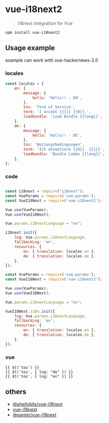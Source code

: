 # vue-i18next2

> i18next integration for Vue

`npm install vue-i18next2`

## Usage example

example can work with vue-hackernews-2.0

### locales

```javascript
const locales = {
	en: {
		message: {
			hello: 'Hello!! - EN',
		},
		tos: 'Term of Service',
		term: 'I accept {{1}} {{0}}.',
		loadbundle: 'Load Bundle {{lang}}',
	},
	de: {
		message: {
			hello: 'Hallo!! - DE',
		},
		tos: 'Nutzungsbedingungen',
		term: 'Ich akzeptiere {{0}}. {{1}}',
		loadbundle: 'Bundle Laden {{lang}}',
	},
};
```

### code

```javascript

const i18next = require("i18next");
const VueParams = require('vue-params');
const VueI18Next = require('vue-i18next2');

Vue.use(VueParams);
Vue.use(VueI18Next);

Vue.params.i18nextLanguage = "en";

i18next.init({
	lng: Vue.params.i18nextLanguage,
	fallbackLng: 'en',
	resources: {
		en: { translation: locales.en },
		de: { translation: locales.de },
	},
});

```

```javascript
const VueParams = require('vue-params');
const VueI18Next = require('vue-i18next2');

Vue.use(VueParams);
Vue.use(VueI18Next);

Vue.params.i18nextLanguage = "en";

VueI18Next.i18n.init({
	lng: Vue.params.i18nextLanguage,
	fallbackLng: 'en',
	resources: {
		en: { translation: locales.en },
		de: { translation: locales.de },
	},
});
```

### vue

```vue
{{ $t('tos') }}
{{ $t('tos', { lng: "de" }) }}
{{ $t('tos', { lng: "en" }) }}
```

## others

* [@shellybits/vue-i18next](https://www.npmjs.com/package/@shellybits/vue-i18next)
* [vue-i18next](https://github.com/rse/vue-i18next)
* [@panter/vue-i18next](https://github.com/panter/vue-i18next)
